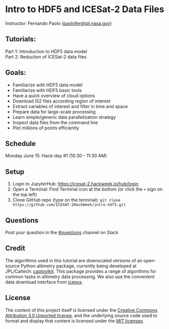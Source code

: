 # Intro to HDF5 and ICESat-2 Data Files

Instructor: Fernando Paolo (paolofer@jpl.nasa.gov)  

## Tutorials:  

Part 1: Introduction to HDF5 data model  
Part 2: Reduction of ICESat-2 data files  

## Goals:  

- Familiarize with HDF5 data model  
- Familiarize with HDF5 basic tools  
- Have a quick overview of cloud options  
- Download IS2 files according region of interest  
- Extract variables of interest and filter in time and space  
- Prepare data for large-scale processing  
- Learn simple/generic data parallelization strategy  
- Inspect data files from the command line  
- Plot millions of points efficiently

## Schedule

Monday June 15: Hack-day #1 (10:30 - 11:30 AM)

## Setup

1. Login to JupyterHub: https://icesat-2.hackweek.io/hub/login
2. Open a Terminal: Find Terminal icon at the bottom (or click the `+` sign on the top left)
3. Clone GitHub repo (type on the terminal): `git clone https://github.com/ICESAT-2HackWeek/intro-hdf5.git`

## Questions

Post your question in the [#questions](https://icesat2hackweek.slack.com/archives/C014V14KA3G) channel on Slack

## Credit

The algorithms used in this tutorial are downscaled versions of an open-source Python altimetry package, currently being developed at JPL/Caltech: [captoolkit](https://github.com/fspaolo/captoolkit). This package provides a range of algorithms for common tasks in altimetry data processing. We also use the convenient data download interface from [icepyx](https://github.com/icesat2py/icepyx). 

## License

The content of this project itself is licensed under the [Creative Commons Attribution 3.0 Unported license](https://creativecommons.org/licenses/by/3.0/), and the underlying source code used to format and display that content is licensed under the [MIT licenseo](https://github.com/github/choosealicense.com/blob/gh-pages/LICENSE.md).
